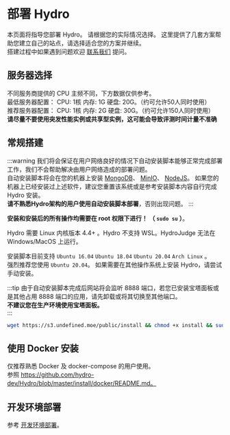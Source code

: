 # 部署 Hydro

本页面将指导您部署 Hydro。 请根据您的实际情况选择。
这里提供了几套方案帮助您建立自己的站点，请选择适合您的方案并继续。  
搭建过程中如果遇到问题欢迎 [联系我们](/#联系我们) 提问。  

## 服务器选择

不同服务商提供的 CPU 主频不同，下方数据仅供参考。  
最低服务器配置： CPU: 1核 内存: 1G 硬盘: 20G。（约可允许50人同时使用）  
推荐服务器配置： CPU: 1核 内存: 2G 硬盘: 30G。（约可允许150人同时使用）  
**请尽量不要使用突发性能实例或共享型实例，这可能会导致评测时间计量不准确**  

## 常规搭建

:::warning
我们将会保证在用户网络良好的情况下自动安装脚本能够正常完成部署工作，我们不会帮助解决由用户网络造成的部署问题。  
自动安装脚本将会在您的机器上安装
[MongoDB](https://www.mongodb.com/try/download/community)、
[MinIO](https://min.io/download)、
[NodeJS](https://nodejs.org/en/download/)。
如果您的机器上已经安装过上述软件，建议您重置该系统或是参考安装脚本内容自行完成 Hydro 安装。  
**请不熟悉Hydro架构的用户使用自动安装脚本部署**，否则出现问题。
:::

**安装和安装后的所有操作均需要在 root 权限下进行！ （ `sudo su` ）**。  

Hydro 需要 Linux 内核版本 4.4+ 。Hydro 不支持 WSL。HydroJudge 无法在 Windows/MacOS 上运行。

安装脚本目前支持 `Ubuntu 16.04` `Ubuntu 18.04` `Ubuntu 20.04` `Arch Linux` 。  
强烈推荐您使用 `Ubuntu 20.04`。
如果需要在其他操作系统上安装 Hydro，请尝试手动安装。

:::tip
由于自动安装脚本完成后网站将会监听 8888 端口，若您已安装宝塔面板或是其他占用 8888 端口的应用，请先卸载或将其切换至其他端口。  
**不建议您在生产环境使用宝塔面板。**  
:::

```sh
wget https://s3.undefined.moe/public/install && chmod +x install && sudo ./install
```

## 使用 Docker 安装

仅推荐熟悉 Docker 及 docker-compose 的用户使用。  
参照 https://github.com/hydro-dev/Hydro/blob/master/install/docker/README.md。

## 开发环境部署

参考 [开发环境部署](/dev/)。
